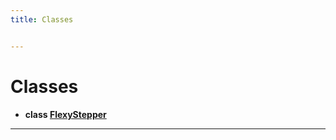 ```yaml
---
title: Classes


---
```


# Classes



* **class [FlexyStepper](https://github.com/SearchAThing-forks/FlexyStepper/blob/master/data/api/Classes/class_flexy_stepper.md)** 



-------------------------------


